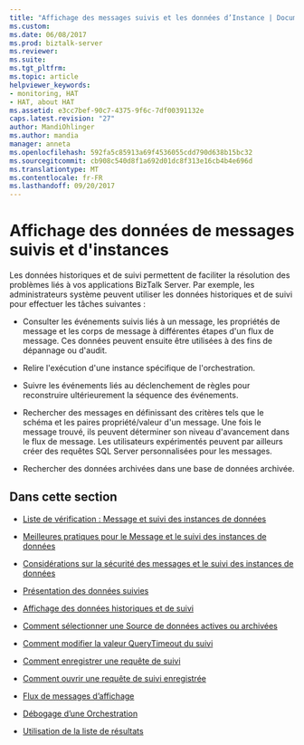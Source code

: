 ```yaml
---
title: "Affichage des messages suivis et les données d’Instance | Documents Microsoft"
ms.custom: 
ms.date: 06/08/2017
ms.prod: biztalk-server
ms.reviewer: 
ms.suite: 
ms.tgt_pltfrm: 
ms.topic: article
helpviewer_keywords:
- monitoring, HAT
- HAT, about HAT
ms.assetid: e3cc7bef-90c7-4375-9f6c-7df00391132e
caps.latest.revision: "27"
author: MandiOhlinger
ms.author: mandia
manager: anneta
ms.openlocfilehash: 592fa5c85913a69f4536055cdd790d638b15bc32
ms.sourcegitcommit: cb908c540d8f1a692d01dc8f313e16cb4b4e696d
ms.translationtype: MT
ms.contentlocale: fr-FR
ms.lasthandoff: 09/20/2017
---
```

# <a name="viewing-tracked-message-and-instance-data"></a>Affichage des données de messages suivis et d'instances
Les données historiques et de suivi permettent de faciliter la résolution des problèmes liés à vos applications BizTalk Server. Par exemple, les administrateurs système peuvent utiliser les données historiques et de suivi pour effectuer les tâches suivantes :  
  
-   Consulter les événements suivis liés à un message, les propriétés de message et les corps de message à différentes étapes d'un flux de message. Ces données peuvent ensuite être utilisées à des fins de dépannage ou d'audit.  
  
-   Relire l'exécution d'une instance spécifique de l'orchestration.  
  
-   Suivre les événements liés au déclenchement de règles pour reconstruire ultérieurement la séquence des événements.  
  
-   Rechercher des messages en définissant des critères tels que le schéma et les paires propriété/valeur d'un message. Une fois le message trouvé, ils peuvent déterminer son niveau d'avancement dans le flux de message. Les utilisateurs expérimentés peuvent par ailleurs créer des requêtes SQL Server personnalisées pour les messages.  
  
-   Rechercher des données archivées dans une base de données archivée.  
  
## <a name="in-this-section"></a>Dans cette section  
  
-   [Liste de vérification : Message et suivi des instances de données](../core/checklist-message-and-instance-data-tracking.md)  
  
-   [Meilleures pratiques pour le Message et le suivi des instances de données](../core/best-practices-for-message-and-instance-data-tracking.md)  
  
-   [Considérations sur la sécurité des messages et le suivi des instances de données](../core/security-considerations-for-message-and-instance-data-tracking.md)  
  
-   [Présentation des données suivies](../core/understanding-tracked-data.md)  
  
-   [Affichage des données historiques et de suivi](../core/viewing-historical-and-tracked-data.md)  
  
-   [Comment sélectionner une Source de données actives ou archivées](../core/how-to-select-a-live-or-archived-data-source.md)  
  
-   [Comment modifier la valeur QueryTimeout du suivi](../core/how-to-change-the-tracking-querytimeout-value.md)  
  
-   [Comment enregistrer une requête de suivi](../core/how-to-save-a-tracking-query.md)  
  
-   [Comment ouvrir une requête de suivi enregistrée](../core/how-to-open-a-saved-tracking-query.md)  
  
-   [Flux de messages d’affichage](../core/viewing-message-flow.md)  
  
-   [Débogage d’une Orchestration](../core/debugging-an-orchestration.md)  
  
-   [Utilisation de la liste de résultats](../core/working-with-the-results-list.md)